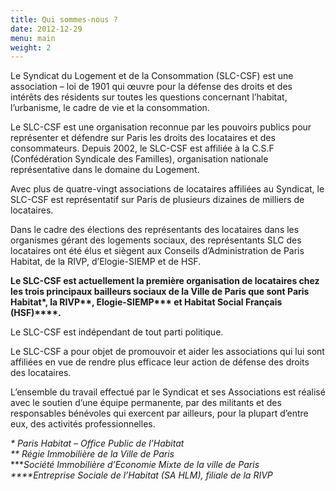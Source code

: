 ```yaml
---
title: Qui sommes-nous ?
date: 2012-12-29
menu: main
weight: 2
---
```

Le Syndicat du Logement et de la Consommation (SLC-CSF) est une association – loi de 1901 qui œuvre pour la défense des droits et des intérêts des résidents sur toutes les questions concernant l’habitat, l’urbanisme, le cadre de vie et la consommation.

Le SLC-CSF est une organisation reconnue par les pouvoirs publics pour représenter et défendre sur Paris les droits des locataires et des consommateurs. Depuis 2002, le SLC-CSF est affiliée à la C.S.F (Confédération Syndicale des Familles), organisation nationale représentative dans le domaine du Logement.

Avec plus de quatre-vingt associations de locataires affiliées au Syndicat, le SLC-CSF est représentatif sur Paris de plusieurs dizaines de milliers de locataires.

Dans le cadre des élections des représentants des locataires dans les organismes gérant des logements sociaux, des représentants SLC des locataires ont été élus et siègent aux Conseils d’Administration de Paris Habitat, de la RIVP, d’Elogie-SIEMP et de HSF.

**Le SLC-CSF est actuellement la première organisation de locataires chez les trois principaux bailleurs sociaux de la Ville de Paris que sont Paris Habitat\*, la RIVP\*\*, Elogie-SIEMP\*\*\* et Habitat Social Français (HSF)\*\*\*\*.**

Le SLC-CSF est indépendant de tout parti politique.

Le SLC-CSF a pour objet de promouvoir et aider les associations qui lui sont affiliées en vue de rendre plus efficace leur action de défense des droits des locataires.

L’ensemble du travail effectué par le Syndicat et ses Associations est réalisé avec le soutien d’une équipe permanente, par des militants et des responsables bénévoles qui exercent par ailleurs, pour la plupart d’entre eux, des activités professionnelles.

*\* Paris Habitat – Office Public de l’Habitat*\
*\*\* Régie Immobilière de la Ville de Paris*\
*\*\**Société Immobilière d’Economie Mixte de la ville de Paris*\
*\*\*\*\*Entreprise Sociale de l’Habitat (SA HLM), filiale de la RIVP*
